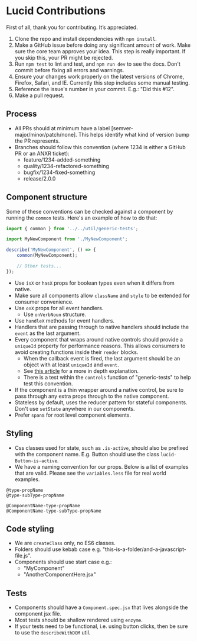 # Lucid Contributions

First of all, thank you for contributing. It’s appreciated.

1. Clone the repo and install dependencies with `npm install`.
2. Make a GitHub issue before doing any significant amount of work. Make sure the core team approves your idea. This step is really important. If you skip this, your PR might be rejected.
3. Run `npm test` to lint and test, and `npm run dev` to see the docs. Don't commit before fixing all errors and warnings.
4. Ensure your changes work properly on the latest versions of Chrome, Firefox, Safari, and IE. Currently this step includes some manual testing.
5. Reference the issue's number in your commit. E.g.: "Did this #12".
6. Make a pull request.

## Process

- All PRs should at minimum have a label [semver-major/minor/patch/none]. This helps identify what kind of version bump the PR represents.
- Branches should follow this convention (where 1234 is either a GitHub PR or an ANXR ticket):
  - feature/1234-added-something
  - quality/1234-refactored-something
  - bugfix/1234-fixed-something
  - release/2.0.0

## Component structure

Some of these conventions can be checked against a component by running the `common` tests. Here's an example of how to do that:

```javascript
import { common } from '../../util/generic-tests';

import MyNewComponent from './MyNewComponent';

describe('MyNewComponent', () => {
	common(MyNewComponent);

	// Other tests...
});
```

- Use `isX` or `hasX` props for boolean types even when it differs from native.
- Make sure all components allow `className` and `style` to be extended for consumer convenience.
- Use `onX` props for all event handlers.
  - Use `onVerbNoun` structure.
- Use `handleX` methods for event handlers.
- Handlers that are passing through to native handlers should include the `event` as the last argument.
- Every component that wraps around native controls should provide a `uniqueId` property for performance reasons. This allows consumers to avoid creating functions inside their `render` blocks.
  - When the callback event is fired, the last argument should be an object with at least `uniqueId` and `event`.
  - See [this article][perf] for a more in depth explanation.
  - There is a test within the `controls` function of "generic-tests" to help test this convention.
- If the component is a thin wrapper around a native control, be sure to pass through any extra props through to the native component.
- Stateless by default, uses the reducer pattern for stateful components. Don't use `setState` anywhere in our components.
- Prefer `span`s for root level component elements.

## Styling

- Css classes used for state, such as `.is-active`, should also be prefixed with the component name. E.g. Button should use the class `lucid-Button-is-active`.
- We have a naming convention for our props. Below is a list of examples that are valid. Please see the `variables.less` file for real world examples.

```
@type-propName
@type-subType-propName

@ComponentName-type-propName
@ComponentName-type-subType-propName
```

## Code styling

- We are `createClass` only, no ES6 classes.
- Folders should use kebab case e.g. "this-is-a-folder/and-a-javascript-file.js".
- Components should use start case e.g.:
  - "MyComponent"
  - "AnotherComponentHere.jsx"

## Tests

- Components should have a `Component.spec.jsx` that lives alongside the component jsx file.
- Most tests should be shallow rendered using `enzyme`.
- If your tests need to be functional, i.e. using button clicks, then be sure to use the `describeWithDOM` util.

[perf]: https://medium.com/@esamatti/react-js-pure-render-performance-anti-pattern-fb88c101332f
